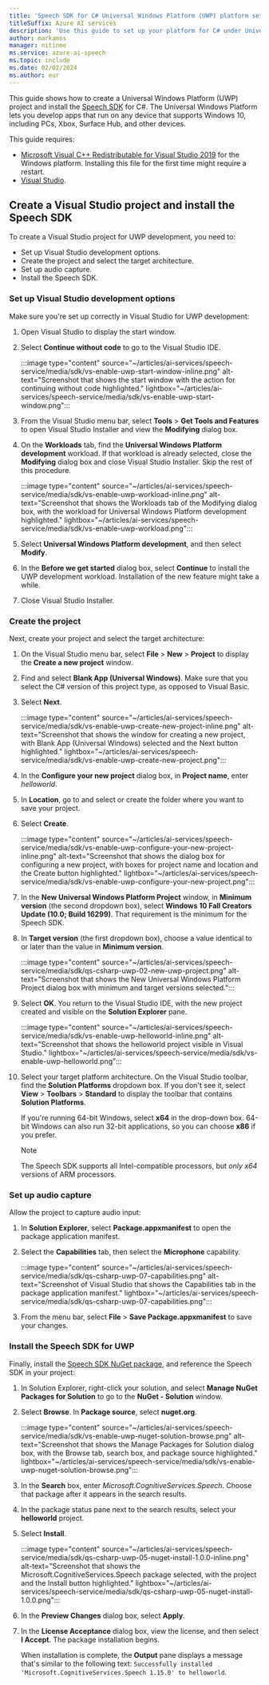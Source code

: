 ```yaml
---
title: 'Speech SDK for C# Universal Windows Platform (UWP) platform setup - Speech service'
titleSuffix: Azure AI services
description: 'Use this guide to set up your platform for C# under Universal Windows Platform (UWP) with the Speech SDK.'
author: markamos
manager: nitinme
ms.service: azure-ai-speech
ms.topic: include
ms.date: 02/02/2024
ms.author: eur
---
```


This guide shows how to create a Universal Windows Platform (UWP) project and install the [Speech SDK](~/articles/ai-services/speech-service/speech-sdk.md) for C#. The Universal Windows Platform lets you develop apps that run on any device that supports Windows 10, including PCs, Xbox, Surface Hub, and other devices.

This guide requires:

- [Microsoft Visual C++ Redistributable for Visual Studio 2019](https://support.microsoft.com/topic/the-latest-supported-visual-c-downloads-2647da03-1eea-4433-9aff-95f26a218cc0) for the Windows platform. Installing this file for the first time might require a restart.
- [Visual Studio](https://visualstudio.microsoft.com/downloads/).

## Create a Visual Studio project and install the Speech SDK

To create a Visual Studio project for UWP development, you need to:

- Set up Visual Studio development options.
- Create the project and select the target architecture.
- Set up audio capture.
- Install the Speech SDK.

### Set up Visual Studio development options

Make sure you're set up correctly in Visual Studio for UWP development:

1. Open Visual Studio to display the start window.

1. Select **Continue without code** to go to the Visual Studio IDE.

   :::image type="content" source="~/articles/ai-services/speech-service/media/sdk/vs-enable-uwp-start-window-inline.png" alt-text="Screenshot that shows the start window with the action for continuing without code highlighted." lightbox="~/articles/ai-services/speech-service/media/sdk/vs-enable-uwp-start-window.png":::

1. From the Visual Studio menu bar, select **Tools** > **Get Tools and Features** to open Visual Studio Installer and view the **Modifying** dialog box.

1. On the **Workloads** tab, find the **Universal Windows Platform development** workload. If that workload is already selected, close the **Modifying** dialog box and close Visual Studio Installer. Skip the rest of this procedure.

   :::image type="content" source="~/articles/ai-services/speech-service/media/sdk/vs-enable-uwp-workload-inline.png" alt-text="Screenshot that shows the Workloads tab of the Modifying dialog box, with the workload for Universal Windows Platform development highlighted." lightbox="~/articles/ai-services/speech-service/media/sdk/vs-enable-uwp-workload.png":::

1. Select **Universal Windows Platform development**, and then select **Modify**.

1. In the **Before we get started** dialog box, select **Continue** to install the UWP development workload. Installation of the new feature might take a while.

1. Close Visual Studio Installer.

### Create the project

Next, create your project and select the target architecture:

1. On the Visual Studio menu bar, select **File** > **New** > **Project** to display the **Create a new project** window.

1. Find and select **Blank App (Universal Windows)**. Make sure that you select the C# version of this project type, as opposed to Visual Basic.

1. Select **Next**.  

   :::image type="content" source="~/articles/ai-services/speech-service/media/sdk/vs-enable-uwp-create-new-project-inline.png" alt-text="Screenshot that shows the window for creating a new project, with Blank App (Universal Windows) selected and the Next button highlighted." lightbox="~/articles/ai-services/speech-service/media/sdk/vs-enable-uwp-create-new-project.png":::

1. In the **Configure your new project** dialog box, in **Project name**, enter *helloworld*.

1. In **Location**, go to and select or create the folder where you want to save your project.

1. Select **Create**.  

   :::image type="content" source="~/articles/ai-services/speech-service/media/sdk/vs-enable-uwp-configure-your-new-project-inline.png" alt-text="Screenshot that shows the dialog box for configuring a new project, with boxes for project name and location and the Create button highlighted." lightbox="~/articles/ai-services/speech-service/media/sdk/vs-enable-uwp-configure-your-new-project.png":::

1. In the **New Universal Windows Platform Project** window, in **Minimum version** (the second dropdown box), select **Windows 10 Fall Creators Update (10.0; Build 16299)**. That requirement is the minimum for the Speech SDK.

1. In **Target version** (the first dropdown box), choose a value identical to or later than the value in **Minimum version**.

   :::image type="content" source="~/articles/ai-services/speech-service/media/sdk/qs-csharp-uwp-02-new-uwp-project.png" alt-text="Screenshot that shows the New Universal Windows Platform Project dialog box with minimum and target versions selected.":::

1. Select **OK**. You return to the Visual Studio IDE, with the new project created and visible on the **Solution Explorer** pane.

   :::image type="content" source="~/articles/ai-services/speech-service/media/sdk/vs-enable-uwp-helloworld-inline.png" alt-text="Screenshot that shows the helloworld project visible in Visual Studio." lightbox="~/articles/ai-services/speech-service/media/sdk/vs-enable-uwp-helloworld.png":::

1. Select your target platform architecture. On the Visual Studio toolbar, find the **Solution Platforms** dropdown box. If you don't see it, select **View** > **Toolbars** > **Standard** to display the toolbar that contains **Solution Platforms**.

   If you're running 64-bit Windows, select **x64** in the drop-down box. 64-bit Windows can also run 32-bit applications, so you can choose **x86** if you prefer.

   > [!NOTE]
   > The Speech SDK supports all Intel-compatible processors, but *only x64* versions of ARM processors.

### Set up audio capture

Allow the project to capture audio input:

1. In **Solution Explorer**, select **Package.appxmanifest** to open the package application manifest.

1. Select the **Capabilities** tab, then select the **Microphone** capability.

   :::image type="content" source="~/articles/ai-services/speech-service/media/sdk/qs-csharp-uwp-07-capabilities.png" alt-text="Screenshot of Visual Studio that shows the Capabilities tab in the package application manifest." lightbox="~/articles/ai-services/speech-service/media/sdk/qs-csharp-uwp-07-capabilities.png":::

1. From the menu bar, select **File** > **Save Package.appxmanifest** to save your changes.

### Install the Speech SDK for UWP

Finally, install the [Speech SDK NuGet package](https://aka.ms/csspeech/nuget), and reference the Speech SDK in your project:

1. In Solution Explorer, right-click your solution, and select **Manage NuGet Packages for Solution** to go to the **NuGet - Solution** window.

1. Select **Browse**. In **Package source**, select **nuget.org**.

   :::image type="content" source="~/articles/ai-services/speech-service/media/sdk/vs-enable-uwp-nuget-solution-browse.png" alt-text="Screenshot that shows the Manage Packages for Solution dialog box, with the Browse tab, search box, and package source highlighted." lightbox="~/articles/ai-services/speech-service/media/sdk/vs-enable-uwp-nuget-solution-browse.png":::

1. In the **Search** box, enter *Microsoft.CognitiveServices.Speech*. Choose that package after it appears in the search results.

1. In the package status pane next to the search results, select your **helloworld** project.

1. Select **Install**.

   :::image type="content" source="~/articles/ai-services/speech-service/media/sdk/qs-csharp-uwp-05-nuget-install-1.0.0-inline.png" alt-text="Screenshot that shows the Microsoft.CognitiveServices.Speech package selected, with the project and the Install button highlighted." lightbox="~/articles/ai-services/speech-service/media/sdk/qs-csharp-uwp-05-nuget-install-1.0.0.png":::

1. In the **Preview Changes** dialog box, select **Apply**.

1. In the **License Acceptance** dialog box, view the license, and then select **I Accept**. The package installation begins.

   When installation is complete, the **Output** pane displays a message that's similar to the following text: `Successfully installed 'Microsoft.CognitiveServices.Speech 1.15.0' to helloworld`.

